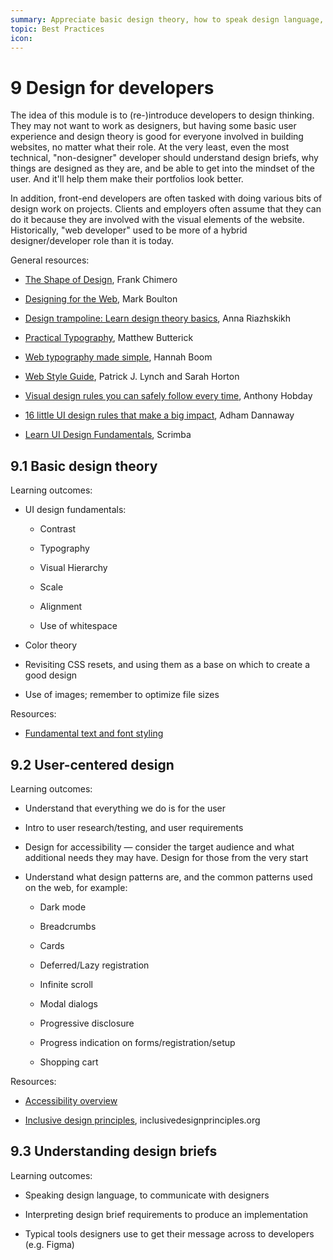 ```yaml
---
summary: Appreciate basic design theory, how to speak design language, and what makes websites look good.
topic: Best Practices
icon:
---
```


# 9 Design for developers

The idea of this module is to (re-)introduce developers to design thinking. They may not want to work as designers, but having some basic user experience and design theory is good for everyone involved in building websites, no matter what their role. At the very least, even the most technical, "non-designer" developer should understand design briefs, why things are designed as they are, and be able to get into the mindset of the user. And it'll help them make their portfolios look better.

In addition, front-end developers are often tasked with doing various bits of design work on projects. Clients and employers often assume that they can do it because they are involved with the visual elements of the website. Historically, "web developer" used to be more of a hybrid designer/developer role than it is today.

General resources:

- [The Shape of Design](https://shapeofdesignbook.com/chapters/00-introduction/), Frank Chimero

- [Designing for the Web](https://designingfortheweb.co.uk/), Mark Boulton

- [Design trampoline: Learn design theory basics](https://designtrampoline.org/), Anna Riazhskikh

- [Practical Typography](https://practicaltypography.com/), Matthew Butterick

- [Web typography made simple](https://eyelearn.org/typelab-by-hannahBoom/), Hannah Boom

- [Web Style Guide](https://webstyleguide.com/), Patrick J. Lynch and Sarah Horton

- [Visual design rules you can safely follow every time](https://anthonyhobday.com/sideprojects/saferules/), Anthony Hobday

- [16 little UI design rules that make a big impact](https://www.adhamdannaway.com/blog/ui-design/16-ui-design-rules), Adham Dannaway

- [Learn UI Design Fundamentals](https://scrimba.com/learn/design), Scrimba

## 9.1 Basic design theory

Learning outcomes:

- UI design fundamentals:

  - Contrast

  - Typography

  - Visual Hierarchy

  - Scale

  - Alignment

  - Use of whitespace

- Color theory

- Revisiting CSS resets, and using them as a base on which to create a good design

- Use of images; remember to optimize file sizes

Resources:

- [Fundamental text and font styling](https://developer.mozilla.org/docs/Learn/CSS/Styling_text/Fundamentals)

## 9.2 User-centered design

Learning outcomes:

- Understand that everything we do is for the user

- Intro to user research/testing, and user requirements

- Design for accessibility — consider the target audience and what additional needs they may have. Design for those from the very start

- Understand what design patterns are, and the common patterns used on the web, for example:

  - Dark mode

  - Breadcrumbs

  - Cards

  - Deferred/Lazy registration

  - Infinite scroll

  - Modal dialogs

  - Progressive disclosure

  - Progress indication on forms/registration/setup

  - Shopping cart

Resources:

- [Accessibility overview](https://developer.mozilla.org/docs/Learn/Accessibility)

- [Inclusive design principles](https://inclusivedesignprinciples.org/), inclusivedesignprinciples.org

## 9.3 Understanding design briefs

Learning outcomes:

- Speaking design language, to communicate with designers

- Interpreting design brief requirements to produce an implementation

- Typical tools designers use to get their message across to developers (e.g. Figma)
